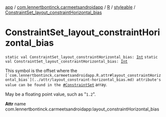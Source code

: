 [app](../../../index.md) / [com.lennertbontinck.carmeetsandroidapp](../../index.md) / [R](../index.md) / [styleable](index.md) / [ConstraintSet_layout_constraintHorizontal_bias](./-constraint-set_layout_constraint-horizontal_bias.md)

# ConstraintSet_layout_constraintHorizontal_bias

`static val ConstraintSet_layout_constraintHorizontal_bias: `[`Int`](https://kotlinlang.org/api/latest/jvm/stdlib/kotlin/-int/index.html)
`static val ConstraintSet_layout_constraintHorizontal_bias: `[`Int`](https://kotlinlang.org/api/latest/jvm/stdlib/kotlin/-int/index.html)

This symbol is the offset where the ``[`com.lennertbontinck.carmeetsandroidapp.R.attr#layout_constraintHorizontal_bias`](../attr/layout_constraint-horizontal_bias.md) attribute's value can be found in the ``[`#ConstraintSet`](-constraint-set.md) array.

May be a floating point value, such as "`1.2`".

**Attr**
name com.lennertbontinck.carmeetsandroidapp:layout_constraintHorizontal_bias

